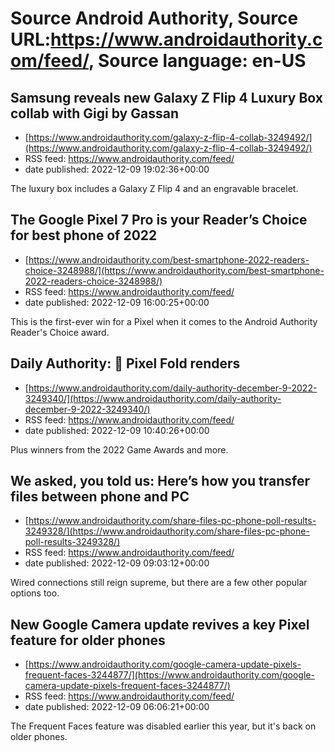 # Source Android Authority, Source URL:https://www.androidauthority.com/feed/, Source language: en-US

## Samsung reveals new Galaxy Z Flip 4 Luxury Box collab with Gigi by Gassan
 - [https://www.androidauthority.com/galaxy-z-flip-4-collab-3249492/](https://www.androidauthority.com/galaxy-z-flip-4-collab-3249492/)
 - RSS feed: https://www.androidauthority.com/feed/
 - date published: 2022-12-09 19:02:36+00:00

The luxury box includes a Galaxy Z Flip 4 and an engravable bracelet.

## The Google Pixel 7 Pro is your Reader’s Choice for best phone of 2022
 - [https://www.androidauthority.com/best-smartphone-2022-readers-choice-3248988/](https://www.androidauthority.com/best-smartphone-2022-readers-choice-3248988/)
 - RSS feed: https://www.androidauthority.com/feed/
 - date published: 2022-12-09 16:00:25+00:00

This is the first-ever win for a Pixel when it comes to the Android Authority Reader's Choice award.

## Daily Authority: 🙏 Pixel Fold renders
 - [https://www.androidauthority.com/daily-authority-december-9-2022-3249340/](https://www.androidauthority.com/daily-authority-december-9-2022-3249340/)
 - RSS feed: https://www.androidauthority.com/feed/
 - date published: 2022-12-09 10:40:26+00:00

Plus winners from the 2022 Game Awards and more.

## We asked, you told us: Here’s how you transfer files between phone and PC
 - [https://www.androidauthority.com/share-files-pc-phone-poll-results-3249328/](https://www.androidauthority.com/share-files-pc-phone-poll-results-3249328/)
 - RSS feed: https://www.androidauthority.com/feed/
 - date published: 2022-12-09 09:03:12+00:00

Wired connections still reign supreme, but there are a few other popular options too.

## New Google Camera update revives a key Pixel feature for older phones
 - [https://www.androidauthority.com/google-camera-update-pixels-frequent-faces-3244877/](https://www.androidauthority.com/google-camera-update-pixels-frequent-faces-3244877/)
 - RSS feed: https://www.androidauthority.com/feed/
 - date published: 2022-12-09 06:06:21+00:00

The Frequent Faces feature was disabled earlier this year, but it's back on older phones.
